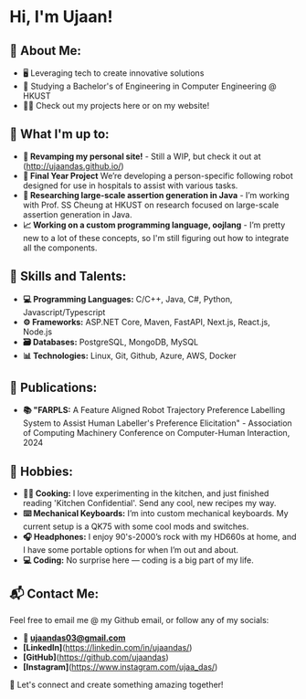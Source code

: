 # Hi, I'm Ujaan!

## 🤠 About Me:
- 🖥️ Leveraging tech to create innovative solutions
- 🏫 Studying a Bachelor's of Engineering in Computer Engineering @ HKUST
- 🧑‍💻 Check out my projects here or on my website!

## 💪 What I'm up to:
- **🚧 Revamping my personal site!** - Still a WIP, but check it out at (http://ujaandas.github.io/)
- **🤖 Final Year Project** We’re developing a person-specific following robot designed for use in hospitals to assist with various tasks.
- **🔬 Researching large-scale assertion generation in Java** - I’m working with Prof. SS Cheung at HKUST on research focused on large-scale assertion generation in Java.
- **📈 Working on a custom programming language, oojlang** - I’m pretty new to a lot of these concepts, so I'm still figuring out how to integrate all the components.

## 🌟 Skills and Talents:
- **💻 Programming Languages:** C/C++, Java, C#, Python, Javascript/Typescript
- **⚙️ Frameworks:** ASP.NET Core, Maven, FastAPI, Next.js, React.js, Node.js
- **🗃️ Databases:** PostgreSQL, MongoDB, MySQL
- **📊 Technologies:** Linux, Git, Github, Azure, AWS, Docker

## 📝 Publications:
- **📚 "FARPLS:** A Feature Aligned Robot Trajectory Preference Labelling System to Assist Human Labeller's Preference Elicitation" - Association of Computing Machinery Conference on Computer-Human Interaction, 2024

## 🎯 Hobbies:
- **👨‍🍳 Cooking:** I love experimenting in the kitchen, and just finished reading 'Kitchen Confidential'. Send any cool, new recipes my way.
- **⌨️ Mechanical Keyboards:** I’m into custom mechanical keyboards. My current setup is a QK75 with some cool mods and switches.
- **🎧 Headphones:**  I enjoy 90's-2000’s rock with my HD660s at home, and I have some portable options for when I’m out and about.
- **💻 Coding:** No surprise here — coding is a big part of my life.

## 📬 Contact Me:
Feel free to email me @ my Github email, or follow any of my socials:
- **📧 ujaandas03@gmail.com**
- **[LinkedIn]**(https://linkedin.com/in/ujaandas/)
- **[GitHub]**(https://github.com/ujaandas)
- **[Instagram]**(https://www.instagram.com/ujaa_das/)

💪 Let's connect and create something amazing together!
